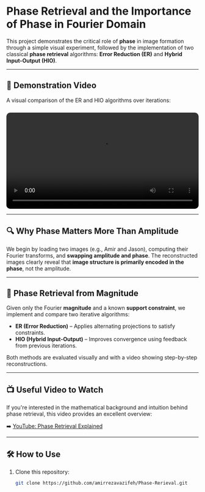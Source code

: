 # Phase Retrieval and the Importance of Phase in Fourier Domain

This project demonstrates the critical role of **phase** in image formation through a simple visual experiment, followed by the implementation of two classical **phase retrieval** algorithms: **Error Reduction (ER)** and **Hybrid Input-Output (HIO)**.

---

## 🎥 Demonstration Video

A visual comparison of the ER and HIO algorithms over iterations:

<video src="https://github.com/amirrezavazifeh/Phase-Rerieval/raw/main/HIO%20vs%20ER.mp4" controls width="100%" style="border-radius: 10px; margin-top: 10px;"></video>

---

## 🔍 Why Phase Matters More Than Amplitude

We begin by loading two images (e.g., Amir and Jason), computing their Fourier transforms, and **swapping amplitude and phase**. The reconstructed images clearly reveal that **image structure is primarily encoded in the phase**, not the amplitude.

---

## 🔁 Phase Retrieval from Magnitude

Given only the Fourier **magnitude** and a known **support constraint**, we implement and compare two iterative algorithms:

- **ER (Error Reduction)** – Applies alternating projections to satisfy constraints.
- **HIO (Hybrid Input-Output)** – Improves convergence using feedback from previous iterations.

Both methods are evaluated visually and with a video showing step-by-step reconstructions.

---

## 📺 Useful Video to Watch

If you're interested in the mathematical background and intuition behind phase retrieval, this video provides an excellent overview:

➡️ [YouTube: Phase Retrieval Explained](https://www.youtube.com/watch?v=8rJYhRMVvQw)

---

## 🛠️ How to Use

1. Clone this repository:
   ```bash
   git clone https://github.com/amirrezavazifeh/Phase-Rerieval.git
